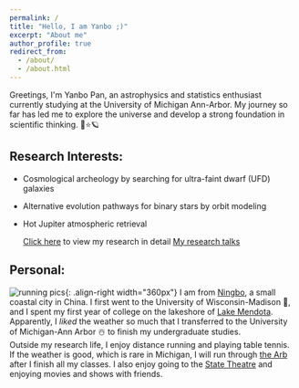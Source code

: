 ```yaml
---
permalink: /
title: "Hello, I am Yanbo ;)"
excerpt: "About me"
author_profile: true
redirect_from: 
  - /about/
  - /about.html
---
```


Greetings, I'm Yanbo Pan, an astrophysics and statistics enthusiast currently studying at the University of Michigan Ann-Arbor. My journey so far has led me to explore the universe and develop a strong foundation in scientific thinking. 🌌⭐🪐

## Research Interests:
- Cosmological archeology by searching for ultra-faint dwarf (UFD) galaxies
- Alternative evolution pathways for binary stars by orbit modeling
- Hot Jupiter atmospheric retrieval

  [Click here](https://yanbopanpi.github.io/yanbo_pan.github.io//publications/) to view my research in detail
  [My research talks](https://yanbopanpi.github.io/yanbo_pan.github.io//talks/)


## Personal:
![running pics](https://yanbopanpi.github.io/yanbo_pan.github.io//images/marathon.jpg){: .align-right width="360px"}
I am from [Ningbo](https://en.wikipedia.org/wiki/Ningbo), a small coastal city in China. I first went to the University of Wisconsin-Madison 🦡, and I spent my first year of college on the lakeshore of [Lake Mendota](https://lakeshorepreserve.wisc.edu/visit/places/lake-mendota/). Apparently, I *liked* the weather so much that I transferred to the University of Michigan-Ann Arbor ☃️ to finish my undergraduate studies.\
Outside my research life, I enjoy distance running and playing table tennis. If the weather is good, which is rare in Michigan, I will run through [the Arb](https://mbgna.umich.edu/nichols-arboretum/) after I finish all my classes. I also enjoy going to the [State Theatre](https://michtheater.org/) and enjoying movies and shows with friends.  



